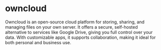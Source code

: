 # owncloud
Owncloud is an open-source cloud platform for storing, sharing, and managing files on your own server. It offers a secure, self-hosted alternative to services like Google Drive, giving you full control over your data. With customizable apps, it supports collaboration, making it ideal for both personal and business use.
